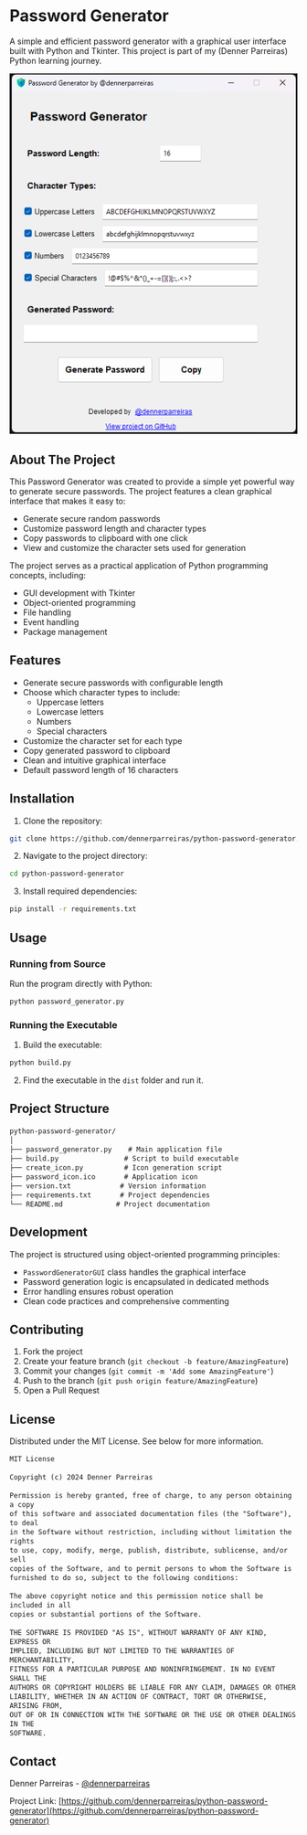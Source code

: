 # Password Generator

A simple and efficient password generator with a graphical user interface built with Python and Tkinter. This project is part of my (Denner Parreiras) Python learning journey.

![Password Generator Screenshot](screenshot.png)



## About The Project

This Password Generator was created to provide a simple yet powerful way to generate secure passwords. The project features a clean graphical interface that makes it easy to:

- Generate secure random passwords
- Customize password length and character types
- Copy passwords to clipboard with one click
- View and customize the character sets used for generation

The project serves as a practical application of Python programming concepts, including:

- GUI development with Tkinter
- Object-oriented programming
- File handling
- Event handling
- Package management



## Features

- Generate secure passwords with configurable length
- Choose which character types to include:
  - Uppercase letters
  - Lowercase letters
  - Numbers
  - Special characters
- Customize the character set for each type
- Copy generated password to clipboard
- Clean and intuitive graphical interface
- Default password length of 16 characters



## Installation

1. Clone the repository:

```bash
git clone https://github.com/dennerparreiras/python-password-generator.git
```


2. Navigate to the project directory:

```bash
cd python-password-generator
```

3. Install required dependencies:

```bash
pip install -r requirements.txt
```



## Usage

### Running from Source

Run the program directly with Python:

```bash
python password_generator.py
```

### Running the Executable

1. Build the executable:

```bash
python build.py
```

2. Find the executable in the `dist` folder and run it.



## Project Structure

```
python-password-generator/
│
├── password_generator.py    # Main application file
├── build.py                # Script to build executable
├── create_icon.py          # Icon generation script
├── password_icon.ico       # Application icon
├── version.txt            # Version information
├── requirements.txt       # Project dependencies
└── README.md             # Project documentation
```



## Development

The project is structured using object-oriented programming principles:

- `PasswordGeneratorGUI` class handles the graphical interface
- Password generation logic is encapsulated in dedicated methods
- Error handling ensures robust operation
- Clean code practices and comprehensive commenting



## Contributing

1. Fork the project
2. Create your feature branch (`git checkout -b feature/AmazingFeature`)
3. Commit your changes (`git commit -m 'Add some AmazingFeature'`)
4. Push to the branch (`git push origin feature/AmazingFeature`)
5. Open a Pull Request



## License

Distributed under the MIT License. See below for more information.

```
MIT License

Copyright (c) 2024 Denner Parreiras

Permission is hereby granted, free of charge, to any person obtaining a copy
of this software and associated documentation files (the "Software"), to deal
in the Software without restriction, including without limitation the rights
to use, copy, modify, merge, publish, distribute, sublicense, and/or sell
copies of the Software, and to permit persons to whom the Software is
furnished to do so, subject to the following conditions:

The above copyright notice and this permission notice shall be included in all
copies or substantial portions of the Software.

THE SOFTWARE IS PROVIDED "AS IS", WITHOUT WARRANTY OF ANY KIND, EXPRESS OR
IMPLIED, INCLUDING BUT NOT LIMITED TO THE WARRANTIES OF MERCHANTABILITY,
FITNESS FOR A PARTICULAR PURPOSE AND NONINFRINGEMENT. IN NO EVENT SHALL THE
AUTHORS OR COPYRIGHT HOLDERS BE LIABLE FOR ANY CLAIM, DAMAGES OR OTHER
LIABILITY, WHETHER IN AN ACTION OF CONTRACT, TORT OR OTHERWISE, ARISING FROM,
OUT OF OR IN CONNECTION WITH THE SOFTWARE OR THE USE OR OTHER DEALINGS IN THE
SOFTWARE.
```



## Contact

Denner Parreiras - [@dennerparreiras](https://github.com/dennerparreiras)

Project Link: [https://github.com/dennerparreiras/python-password-generator](https://github.com/dennerparreiras/python-password-generator)
